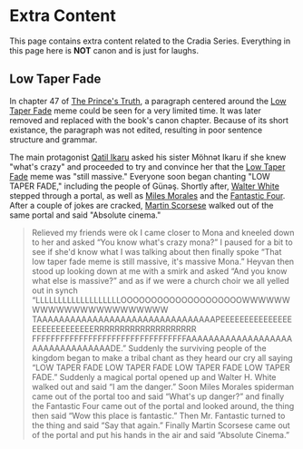 # Extra Content

This page contains extra content related to the Cradia Series. Everything in this page here is **NOT** canon and is just for laughs.

## Low Taper Fade

In chapter 47 of [The Prince's Truth](?entry=the-prince's-truth), a paragraph centered around the [Low Taper Fade](https://en.wikipedia.org/wiki/Ninja_(gamer)#Low_Taper_Fade "Low Taper Fade") meme could be seen for a very limited time. It was later removed and replaced with the book's canon chapter. Because of its short existance, the paragraph was not edited, resulting in poor sentence structure and grammar.

The main protagonist [Qatil Ikaru](?entry=qatil-ikaru) asked his sister Möhnət Ikaru if she knew "what's crazy" and proceeded to try and convince her that the [Low Taper Fade](https://en.wikipedia.org/wiki/Ninja_(gamer)#Low_Taper_Fade "Low Taper Fade") meme was "still massive." Everyone soon began chanting "LOW TAPER FADE," including the people of Günəş. Shortly after, [Walter White](https://en.wikipedia.org/wiki/Walter_White_(Breaking_Bad) "Walter White (Breaking Bad)") stepped through a portal, as well as [Miles Morales](https://en.wikipedia.org/wiki/Miles_Morales "Miles Morales") and the [Fantastic Four](https://en.wikipedia.org/wiki/Fantastic_Four "Fantastic Four"). After a couple of jokes are cracked, [Martin Scorsese](https://en.wikipedia.org/wiki/Martin_Scorsese "Martin Scorsese") walked out of the same portal and said "Absolute cinema."

> Relieved my friends were ok I came closer to Mona and kneeled down to her and asked “You know what's crazy mona?” I paused for a bit to see if she'd know what I was talking about then finally spoke “That low taper fade meme is still massive, it's massive Mona.” Heyvan then stood up looking down at me with a smirk and asked “And you know what else is massive?” and as if we were a church choir we all yelled out in synch “LLLLLLLLLLLLLLLLLLLOOOOOOOOOOOOOOOOOOOOWWWWWWWWWWWWWWWWWWWWWWW TAAAAAAAAAAAAAAAAAAAAAAAAAAAAAAAAPEEEEEEEEEEEEEEEEEEEEEEEEEEEERRRRRRRRRRRRRRRRRRRR FFFFFFFFFFFFFFFFFFFFFFFFFFFFFFFFFAAAAAAAAAAAAAAAAAAAAAAAAAAAAAAAAADE.” Suddenly the surviving people of the kingdom began to make a tribal chant as they heard our cry all saying “LOW TAPER FADE LOW TAPER FADE LOW TAPER FADE LOW TAPER FADE.” Suddenly a magical portal opened up and Walter H. White walked out and said “I am the danger.” Soon Miles Morales spiderman came out of the portal too and said “What's up danger?” and finally the Fantastic Four came out of the portal and looked around, the thing then said “Wow this place is fantastic.” Then Mr. Fantastic turned to the thing and said “Say that again.” Finally Martin Scorsese came out of the portal and put his hands in the air and said “Absolute Cinema.”